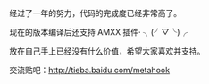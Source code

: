 经过了一年的努力，代码的完成度已经非常高了。

现在的版本编译后还支持 AMXX 插件· ╮(╯▽╰)╭

放在自己手上已经没有什么价值，希望大家喜欢并支持。


交流贴吧：http://tieba.baidu.com/metahook